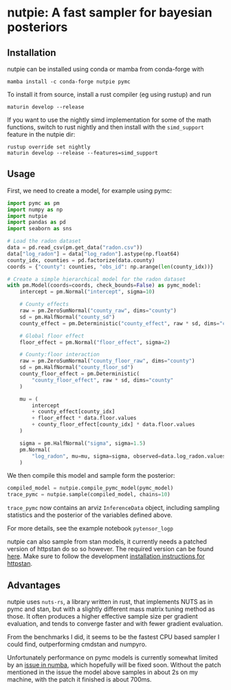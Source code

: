 # nutpie: A fast sampler for bayesian posteriors

## Installation

nutpie can be installed using conda or mamba from conda-forge with

```
mamba install -c conda-forge nutpie pymc
```

To install it from source, install a rust compiler (eg using rustup) and run

```
maturin develop --release
```

If you want to use the nightly simd implementation for some of the math functions,
switch to rust nightly and then install with the `simd_support` feature in the nutpie dir:

```
rustup override set nightly
maturin develop --release --features=simd_support
```

## Usage

First, we need to create a model, for example using pymc:

```python
import pymc as pm
import numpy as np
import nutpie
import pandas as pd
import seaborn as sns

# Load the radon dataset
data = pd.read_csv(pm.get_data("radon.csv"))
data["log_radon"] = data["log_radon"].astype(np.float64)
county_idx, counties = pd.factorize(data.county)
coords = {"county": counties, "obs_id": np.arange(len(county_idx))}

# Create a simple hierarchical model for the radon dataset
with pm.Model(coords=coords, check_bounds=False) as pymc_model:
    intercept = pm.Normal("intercept", sigma=10)

    # County effects
    raw = pm.ZeroSumNormal("county_raw", dims="county")
    sd = pm.HalfNormal("county_sd")
    county_effect = pm.Deterministic("county_effect", raw * sd, dims="county")

    # Global floor effect
    floor_effect = pm.Normal("floor_effect", sigma=2)

    # County:floor interaction
    raw = pm.ZeroSumNormal("county_floor_raw", dims="county")
    sd = pm.HalfNormal("county_floor_sd")
    county_floor_effect = pm.Deterministic(
        "county_floor_effect", raw * sd, dims="county"
    )

    mu = (
        intercept
        + county_effect[county_idx]
        + floor_effect * data.floor.values
        + county_floor_effect[county_idx] * data.floor.values
    )

    sigma = pm.HalfNormal("sigma", sigma=1.5)
    pm.Normal(
        "log_radon", mu=mu, sigma=sigma, observed=data.log_radon.values, dims="obs_id"
    )
```

We then compile this model and sample form the posterior:

```python
compiled_model = nutpie.compile_pymc_model(pymc_model)
trace_pymc = nutpie.sample(compiled_model, chains=10)
```

`trace_pymc` now contains an arviz `InferenceData` object, including sampling
statistics and the posterior of the variables defined above.

For more details, see the example notebook `pytensor_logp`

nutpie can also sample from stan models, it currently needs a patched version of httpstan do so so however.
The required version can be found [here](https://github.com/stan-dev/httpstan/pull/600).
Make sure to follow the development
[installation instructions for httpstan](https://httpstan.readthedocs.io/en/latest/installation.html#installation-from-source).

## Advantages

nutpie uses `nuts-rs`, a library written in rust, that implements NUTS as in
pymc and stan, but with a slightly different mass matrix tuning method as
those. It often produces a higher effective sample size per gradient
evaluation, and tends to converge faster and with fewer gradient evaluation.

From the benchmarks I did, it seems to be the fastest CPU based sampler I could
find, outperforming cmdstan and numpyro.

Unfortunately performance on pymc models is currently somewhat limited by an
[issue in numba](https://github.com/numba/numba/issues/8156), which hopefully
will be fixed soon. Without the patch mentioned in the issue the model above
samples in about 2s on my machine, with the patch it finished is about 700ms.
